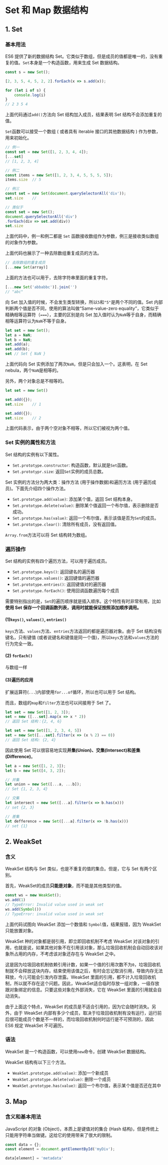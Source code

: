 # Set 和 Map 数据结构

## 1. Set

### 基本用法

ES6 提供了新的数据结构 Set。它类似于数组，但是成员的值都是唯一的，没有重复的值。`Set`本身是一个构造函数，用来生成 Set 数据结构。

```js
const s = new Set();

[2, 3, 5, 4, 5, 2, 2].forEach(x => s.add(x));

for (let i of s) {
    console.log(i)
}
// 2 3 5 4
```

上面代码通过`add()`方法向 Set 结构加入成员，结果表明 Set 结构不会添加重复的值。

`Set`函数可以接受一个数组 ( 或者具有 iterable 接口的其他数据结构 ) 作为参数，用来初始化。

```js
// 例一
const set = new Set([1, 2, 3, 4, 4]);
[...set]
// [1, 2, 3, 4]

// 例二
const items = new Set([1, 2, 3, 4, 5, 5, 5, 5]);
items.size  // 5

// 例三
const set = new Set(document.querySelectorAll('div'));
set.size    //

// 类似于
const set = new Set();
document.querySelectorAll('div')
.forEach(div => set.add(div))
set.size
```

上面代码中，例一和例二都是 `Set` 函数接收数组作为参数，例三是接收类似数组的对象作为参数。

上面代码也展示了一种去除数组重复成员的方法。

```js
// 去除数组的重复成员
[...new Set(array)]
```

上面的方法也可以用于，去除字符串里面的重复字符。

```js
[...new Set('abbabbc')].join('')
// "abc"
```

向 Set 加入值的时候，不会发生类型转换，所以`5`和`"5"`是两个不同的值。Set 内部判断两个值是否不同，使用的算法叫做“Same-value-zero equality”，它类似于精确相等运算符（`===`），主要的区别是向 Set 加入值时认为`NaN`等于自身，而精确相等运算符认为`NaN`不等于自身。

```js
let set = new Set();
let a = NaN;
let b = NaN;
set.add(a);
set.add(b);
set // Set { NaN }
```

上面代码向 Set 实例添加了两次`NaN`，但是只会加入一个。这表明，在 Set nebula，两个`NaN`是相等的。

另外，两个对象总是不相等的。

```js
let set = new Set()

set.add({});
set.size    // 1

set.add({});
set.size    // 2
```

上面代码表示，由于两个空对象不相等，所以它们被视为两个值。

### Set 实例的属性和方法

Set 结构的实例有以下属性。

- `Set.prototype.constructor`: 构造函数，默认就是`Set`函数。
- `Set.prototypr.size`: 返回`Set`实例的成员总数。

Set 实例的方法分为两大类：操作方法 (用于操作数据)和遍历方法 (用于遍历成员)。下面先介绍四个操作方法。

- `Set.prototype.add(value)`: 添加某个值，返回 Set 结构本身。
- `Set.prototype.delete(value)`: 删除某个值返回一个布尔值，表示删除是否成功。
- `Set.prototype.has(value)`: 返回一个布尔值，表示该值是否为`Set`的成员。
- `Set.prototype.clear()`: 清除所有成员，没有返回值。

`Array.from`方法可以将 Set 结构转为数组。

### 遍历操作

Set 结构的实例有四个遍历方法，可以用于遍历成员。

- `Set.prototype.keys()`: 返回键名的遍历器
- `Set.prototype.values()`: 返回键值的遍历器
- `Set.prototype.entries()`: 返回键值对的遍历器
- `Set.prototype.forEach()`: 使用回调函数遍历每个成员

需要特别指出的是，`Set`的遍历顺序就是插入顺序。这个特性有时非常有用，比如**使用 Set 保存一个回调函数列表，调用时就能保证按照添加顺序调用。**

#### (1)`keys()`, `values()`, `entries()`

`keys`方法、`values`方法、`entries`方法返回的都是遍历器对象。由于 Set 结构没有键名，只有键值 (或者说键名和键值是同一个值)，所以`keys`方法和`values`方法的行为完全一致。

#### (2) `forEach()`

与数组一样

#### (3)遍历的应用

扩展运算符(`...`)内部使用`for...of`循环，所以也可以用于 Set 结构。

而且，数组的`map`和`filter`方法也可以间接用于 Set 了。

```js
let set = new Set([1, 2, 3]);
set = new ([...set].map(x => x * 2))
// 返回 Set 结构：{2, 4, 6}

let set = new Set([1, 2, 3, 4, 5])
set = new Set([...set].filter(x => (x % 2) == 0))
// 返回 Set 结构: {2, 4}
```

因此使用 Set 可以很容易地实现**并集(Union)、交集(Intersect)和差集(Difference)**。

```js
let a = new Set([1, 2, 3]);
let b = new Set([4, 3, 2]);

// 并集
let union = new Set([...a, ...b]);
// Set {1, 2, 3, 4}

// 交集
let intersect = new Set([...a].filter(x => b.has(x)))
// set {2, 3}

// 差集
let defference = new Set([...a].filter(x => !b.has(x)))
// set {1}
```

## 2. WeakSet

### 含义

WeakSet 结构与 Set 类似，也是不重复的值的集合。但是，它与 Set 有两个区别。

首先，WeakSet的成员**只能是对象**，而不能是其他类型的值。

```js
const ws = new WeakSet();
ws.add(1)
// TypeError: Invalid value used in weak set
ws.add(Symbol())
// TypeError: invalid value used in weak set
```

上面代码试图向 WeakSet 添加一个数值和 `Symbol`值，结果报错，因为 WeakSet 只能放置对象。

WeakSet 种的对象都是弱引用，即立即回收机制不考虑 WeakSet 对该对象的引用，也就是说，如果其他对象不在引用该对象，那么垃圾回收机制会自动回收该对象所占用的内存，不考虑该对象还存在与 WeakSet 之中。

这是因为垃圾回收机制依赖引用计数，如果一个值的引用次数不为`0`，垃圾回收机制就不会释放这块内存。结束使用该值之后，有时会忘记取消引用，导致内存无法释放，今儿可能会引发内存泄露。WeakSet 里面的引用，都不计入垃圾回收机制，所以就不存在这个问题。因此，WeakSet适合临时存放一组对象，一级存放跟对象绑定的信息。只要这些对象在外部消失，它在 WeakSet 里面的引用就会自动消失。

由于上面这个特点，WeakSet 的成员是不适合引用的，因为它会随时消失。另外，由于 WeakSet 内部有多少个成员，取决于垃圾回收机制有没有运行，运行前后很可能成员个数是不一样的，而垃圾回收机制何时运行是不可预测的，因此 ES6 规定 WeakSet 不可遍历。

### 语法

WeakSet 是一个构造函数，可以使用`new`命令，创建 WeakSet 数据结构。

WeakSet 结构有以下三个方法。

- `WeakSet.prototype.add(value)`: 添加一个新成员
- `WeakSet.prototype.delete(value)`: 删除一个成员
- `WeakSet.prototype.has(value)`: 返回一个布尔值，表示某个值是否还在其中

## 3. Map

### 含义和基本用法

JavaScript 的对象 (Object)，本质上是键值对的集合 (Hash 结构)，但是传统上只能用字符串当做键。这给它的使用带来了很大的限制。

```js
const data = {};
const element = document.getElementById('myDiv');

data[element] = 'metadata'
```
